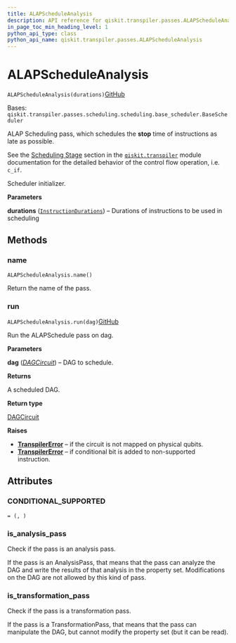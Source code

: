 ```yaml
---
title: ALAPScheduleAnalysis
description: API reference for qiskit.transpiler.passes.ALAPScheduleAnalysis
in_page_toc_min_heading_level: 1
python_api_type: class
python_api_name: qiskit.transpiler.passes.ALAPScheduleAnalysis
---
```


# ALAPScheduleAnalysis

<span id="qiskit.transpiler.passes.ALAPScheduleAnalysis" />

`ALAPScheduleAnalysis(durations)`[GitHub](https://github.com/qiskit/qiskit/tree/stable/0.23/qiskit/transpiler/passes/scheduling/scheduling/alap.py "view source code")

Bases: `qiskit.transpiler.passes.scheduling.scheduling.base_scheduler.BaseScheduler`

ALAP Scheduling pass, which schedules the **stop** time of instructions as late as possible.

See the [Scheduling Stage](transpiler#scheduling-stage) section in the [`qiskit.transpiler`](transpiler#module-qiskit.transpiler "qiskit.transpiler") module documentation for the detailed behavior of the control flow operation, i.e. `c_if`.

Scheduler initializer.

**Parameters**

**durations** ([`InstructionDurations`](qiskit.transpiler.InstructionDurations "qiskit.transpiler.instruction_durations.InstructionDurations")) – Durations of instructions to be used in scheduling

## Methods

### name

<span id="qiskit.transpiler.passes.ALAPScheduleAnalysis.name" />

`ALAPScheduleAnalysis.name()`

Return the name of the pass.

### run

<span id="qiskit.transpiler.passes.ALAPScheduleAnalysis.run" />

`ALAPScheduleAnalysis.run(dag)`[GitHub](https://github.com/qiskit/qiskit/tree/stable/0.23/qiskit/transpiler/passes/scheduling/scheduling/alap.py "view source code")

Run the ALAPSchedule pass on dag.

**Parameters**

**dag** ([*DAGCircuit*](qiskit.dagcircuit.DAGCircuit "qiskit.dagcircuit.DAGCircuit")) – DAG to schedule.

**Returns**

A scheduled DAG.

**Return type**

[DAGCircuit](qiskit.dagcircuit.DAGCircuit "qiskit.dagcircuit.DAGCircuit")

**Raises**

*   [**TranspilerError**](qiskit.transpiler.TranspilerError "qiskit.transpiler.TranspilerError") – if the circuit is not mapped on physical qubits.
*   [**TranspilerError**](qiskit.transpiler.TranspilerError "qiskit.transpiler.TranspilerError") – if conditional bit is added to non-supported instruction.

## Attributes

<span id="qiskit.transpiler.passes.ALAPScheduleAnalysis.CONDITIONAL_SUPPORTED" />

### CONDITIONAL\_SUPPORTED

`= (, )`

<span id="qiskit.transpiler.passes.ALAPScheduleAnalysis.is_analysis_pass" />

### is\_analysis\_pass

Check if the pass is an analysis pass.

If the pass is an AnalysisPass, that means that the pass can analyze the DAG and write the results of that analysis in the property set. Modifications on the DAG are not allowed by this kind of pass.

<span id="qiskit.transpiler.passes.ALAPScheduleAnalysis.is_transformation_pass" />

### is\_transformation\_pass

Check if the pass is a transformation pass.

If the pass is a TransformationPass, that means that the pass can manipulate the DAG, but cannot modify the property set (but it can be read).

